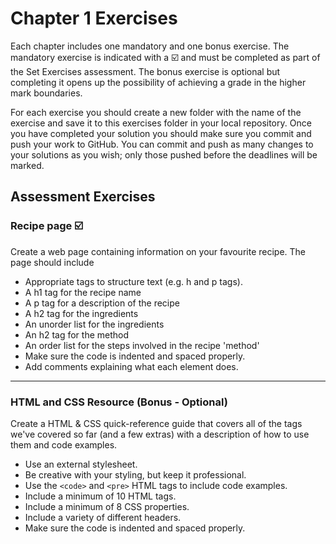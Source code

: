 # Chapter 1 Exercises

Each chapter includes one mandatory and one bonus exercise. The mandatory exercise is indicated with a :ballot_box_with_check: and must be completed as part of the Set Exercises assessment. The bonus exercise is optional but completing it opens up the possibility of achieving a grade in the higher mark boundaries.

For each exercise you should create a new folder with the name of the exercise and save it to this exercises folder in your local repository. Once you have completed your solution you should make sure you commit and push your work to GitHub. You can commit and push as many changes to your solutions as you wish; only those pushed before the deadlines will be marked.

## Assessment Exercises

### Recipe page :ballot_box_with_check:

Create a web page containing information on your favourite recipe. The page should include

- Appropriate tags to structure text (e.g. h and p tags).
- A h1 tag for the recipe name
- A p tag for a description of the recipe
- A h2 tag for the ingredients
- An unorder list for the ingredients
- An h2 tag for the method
- An order list for the steps involved in the recipe 'method'
- Make sure the code is indented and spaced properly.
- Add comments explaining what each element does.

<hr>

### HTML and CSS Resource (Bonus - Optional)

Create a HTML & CSS quick-reference guide that covers all of the tags we've covered so far (and a few extras) with a description of how to use them and code examples.

- Use an external stylesheet.
- Be creative with your styling, but keep it professional.
- Use the `<code>` and `<pre>` HTML tags to include code examples.
- Include a minimum of 10 HTML tags.
- Include a minimum of 8 CSS properties.
- Include a variety of different headers.
- Make sure the code is indented and spaced properly.
